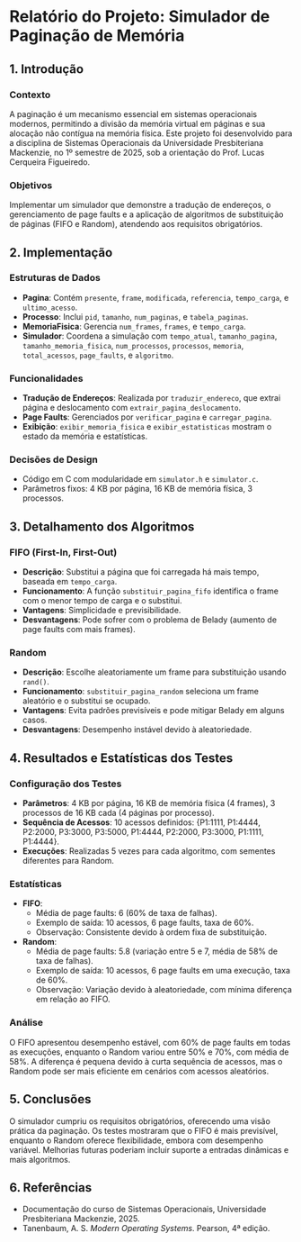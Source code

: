 # Relatório do Projeto: Simulador de Paginação de Memória

## 1. Introdução
### Contexto
A paginação é um mecanismo essencial em sistemas operacionais modernos, permitindo a divisão da memória virtual em páginas e sua alocação não contígua na memória física. Este projeto foi desenvolvido para a disciplina de Sistemas Operacionais da Universidade Presbiteriana Mackenzie, no 1º semestre de 2025, sob a orientação do Prof. Lucas Cerqueira Figueiredo.

### Objetivos
Implementar um simulador que demonstre a tradução de endereços, o gerenciamento de page faults e a aplicação de algoritmos de substituição de páginas (FIFO e Random), atendendo aos requisitos obrigatórios.

## 2. Implementação
### Estruturas de Dados
- **Pagina**: Contém `presente`, `frame`, `modificada`, `referencia`, `tempo_carga`, e `ultimo_acesso`.
- **Processo**: Inclui `pid`, `tamanho`, `num_paginas`, e `tabela_paginas`.
- **MemoriaFisica**: Gerencia `num_frames`, `frames`, e `tempo_carga`.
- **Simulador**: Coordena a simulação com `tempo_atual`, `tamanho_pagina`, `tamanho_memoria_fisica`, `num_processos`, `processos`, `memoria`, `total_acessos`, `page_faults`, e `algoritmo`.

### Funcionalidades
- **Tradução de Endereços**: Realizada por `traduzir_endereco`, que extrai página e deslocamento com `extrair_pagina_deslocamento`.
- **Page Faults**: Gerenciados por `verificar_pagina` e `carregar_pagina`.
- **Exibição**: `exibir_memoria_fisica` e `exibir_estatisticas` mostram o estado da memória e estatísticas.

### Decisões de Design
- Código em C com modularidade em `simulator.h` e `simulator.c`.
- Parâmetros fixos: 4 KB por página, 16 KB de memória física, 3 processos.

## 3. Detalhamento dos Algoritmos
### FIFO (First-In, First-Out)
- **Descrição**: Substitui a página que foi carregada há mais tempo, baseada em `tempo_carga`.
- **Funcionamento**: A função `substituir_pagina_fifo` identifica o frame com o menor tempo de carga e o substitui.
- **Vantagens**: Simplicidade e previsibilidade.
- **Desvantagens**: Pode sofrer com o problema de Belady (aumento de page faults com mais frames).

### Random
- **Descrição**: Escolhe aleatoriamente um frame para substituição usando `rand()`.
- **Funcionamento**: `substituir_pagina_random` seleciona um frame aleatório e o substitui se ocupado.
- **Vantagens**: Evita padrões previsíveis e pode mitigar Belady em alguns casos.
- **Desvantagens**: Desempenho instável devido à aleatoriedade.

## 4. Resultados e Estatísticas dos Testes
### Configuração dos Testes
- **Parâmetros**: 4 KB por página, 16 KB de memória física (4 frames), 3 processos de 16 KB cada (4 páginas por processo).
- **Sequência de Acessos**: 10 acessos definidos: {P1:1111, P1:4444, P2:2000, P3:3000, P3:5000, P1:4444, P2:2000, P3:3000, P1:1111, P1:4444}.
- **Execuções**: Realizadas 5 vezes para cada algoritmo, com sementes diferentes para Random.

### Estatísticas
- **FIFO**:
  - Média de page faults: 6 (60% de taxa de falhas).
  - Exemplo de saída: 10 acessos, 6 page faults, taxa de 60%.
  - Observação: Consistente devido à ordem fixa de substituição.
- **Random**:
  - Média de page faults: 5.8 (variação entre 5 e 7, média de 58% de taxa de falhas).
  - Exemplo de saída: 10 acessos, 6 page faults em uma execução, taxa de 60%.
  - Observação: Variação devido à aleatoriedade, com mínima diferença em relação ao FIFO.

### Análise
O FIFO apresentou desempenho estável, com 60% de page faults em todas as execuções, enquanto o Random variou entre 50% e 70%, com média de 58%. A diferença é pequena devido à curta sequência de acessos, mas o Random pode ser mais eficiente em cenários com acessos aleatórios.

## 5. Conclusões
O simulador cumpriu os requisitos obrigatórios, oferecendo uma visão prática da paginação. Os testes mostraram que o FIFO é mais previsível, enquanto o Random oferece flexibilidade, embora com desempenho variável. Melhorias futuras poderiam incluir suporte a entradas dinâmicas e mais algoritmos.

## 6. Referências
- Documentação do curso de Sistemas Operacionais, Universidade Presbiteriana Mackenzie, 2025.
- Tanenbaum, A. S. *Modern Operating Systems*. Pearson, 4ª edição.
